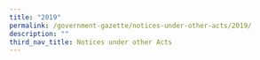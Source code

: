 ```yaml
---
title: "2019"
permalink: /government-gazette/notices-under-other-acts/2019/
description: ""
third_nav_title: Notices under other Acts
---
```

